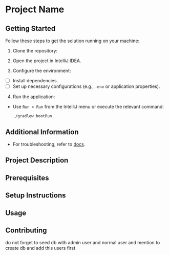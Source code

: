 # Project Name

## Getting Started
Follow these steps to get the solution running on your machine:

1. Clone the repository:
2. Open the project in IntelliJ IDEA.

3. Configure the environment:
- [ ] Install dependencies.
- [ ] Set up necessary configurations (e.g., `.env` or application properties).

4. Run the application:
- Use `Run > Run` from the IntelliJ menu or execute the relevant command:
  ```
  ./gradlew bootRun
  ```

## Additional Information
- For troubleshooting, refer to [docs](docs/troubleshooting.md).

## Project Description
## Prerequisites
## Setup Instructions
## Usage
## Contributing


do not forget to seed db with admin user and normal user 
and mention to create db and add this users first



